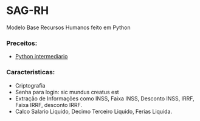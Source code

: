 # SAG-RH

Modelo Base Recursos Humanos feito em Python

###  Preceitos:

* [Python intermediario](https://www.w3schools.com/python/)

### Caracteristicas:

* Criptografia
* Senha para login: sic mundus creatus est
* Extração de Informações como INSS, Faixa INSS, Desconto INSS, IRRF, Faixa IRRF, desconto IRRF.
* Calco Salario Liquido, Decimo Terceiro Liquido, Ferias Liquida.


